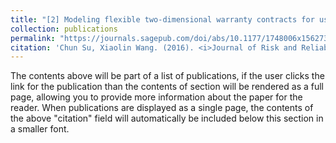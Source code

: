 ```yaml
---
title: "[2] Modeling flexible two-dimensional warranty contracts for used products considering reliability improvement actions"
collection: publications
permalink: "https://journals.sagepub.com/doi/abs/10.1177/1748006x15627395"
citation: 'Chun Su, Xiaolin Wang. (2016). <i>Journal of Risk and Reliability</i>. 230(2), 237-247.'
---
```


The contents above will be part of a list of publications, if the user clicks the link for the publication than the contents of section will be rendered as a full page, allowing you to provide more information about the paper for the reader. When publications are displayed as a single page, the contents of the above "citation" field will automatically be included below this section in a smaller font.
